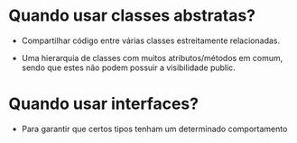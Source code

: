 # Quando usar classes abstratas?

- Compartilhar código entre várias classes estreitamente relacionadas.

- Uma hierarquia de classes com muitos atributos/métodos em comum, sendo que estes não podem possuir a visibilidade public.
 
# Quando usar interfaces?

- Para garantir que certos tipos tenham um determinado comportamento
